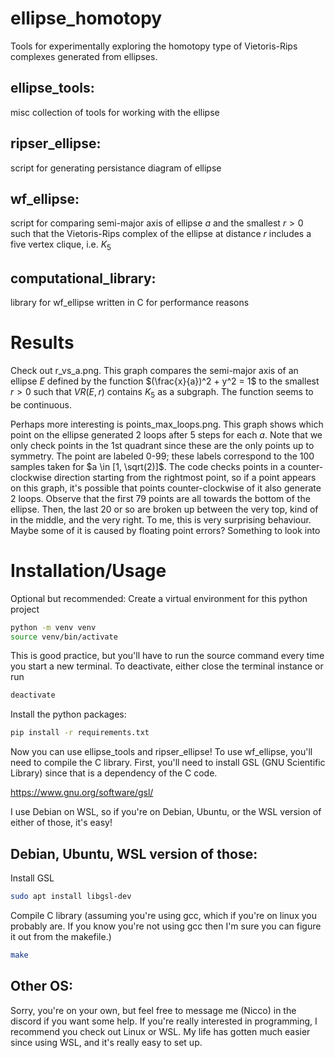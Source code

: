 # ellipse_homotopy
Tools for experimentally exploring the homotopy type of Vietoris-Rips complexes generated from ellipses. 

## ellipse_tools: 
misc collection of tools for working with the ellipse

## ripser_ellipse:
script for generating persistance diagram of ellipse

## wf_ellipse:
script for comparing semi-major axis of ellipse $a$ and the smallest $r > 0$ such that the Vietoris-Rips complex of the ellipse at distance $r$ includes a five vertex clique, i.e. $K_5$

## computational_library:
library for wf_ellipse written in C for performance reasons

# Results
Check out r_vs_a.png.
This graph compares the semi-major axis of an ellipse $E$ defined by the function $(\frac{x}{a})^2 + y^2 = 1$ to the smallest $r > 0$ such that $VR(E, r)$ contains $K_5$ as a subgraph.
The function seems to be continuous.

Perhaps more interesting is points_max_loops.png.
This graph shows which point on the ellipse generated 2 loops after 5 steps for each $a$.
Note that we only check points in the 1st quadrant since these are the only points up to symmetry.
The point are labeled 0-99; these labels correspond to the 100 samples taken for $a \in [1, \sqrt(2)]$.
The code checks points in a counter-clockwise direction starting from the rightmost point, so if a point appears on this graph, it's possible that points counter-clockwise of it also generate 2 loops.
Observe that the first 79 points are all towards the bottom of the ellipse.
Then, the last 20 or so are broken up between the very top, kind of in the middle, and the very right.
To me, this is very surprising behaviour.
Maybe some of it is caused by floating point errors?
Something to look into

# Installation/Usage
Optional but recommended:
Create a virtual environment for this python project
```sh
python -m venv venv
source venv/bin/activate
```
This is good practice, but you'll have to run the source command every time you start a new terminal.
To deactivate, either close the terminal instance or run
```sh
deactivate
```

Install the python packages:
```sh
pip install -r requirements.txt
```

Now you can use ellipse_tools and ripser_ellipse!
To use wf_ellipse, you'll need to compile the C library.
First, you'll need to install GSL (GNU Scientific Library) since that is a dependency of the C code.

https://www.gnu.org/software/gsl/

I use Debian on WSL, so if you're on Debian, Ubuntu, or the WSL version of either of those, it's easy!
## Debian, Ubuntu, WSL version of those:
Install GSL
```sh
sudo apt install libgsl-dev
```
Compile C library (assuming you're using gcc, which if you're on linux you probably are. If you know you're not using gcc then I'm sure you can figure it out from the makefile.)
```sh
make
```

## Other OS:
Sorry, you're on your own, but feel free to message me (Nicco) in the discord if you want some help.
If you're really interested in programming, I recommend you check out Linux or WSL.
My life has gotten much easier since using WSL, and it's really easy to set up.


